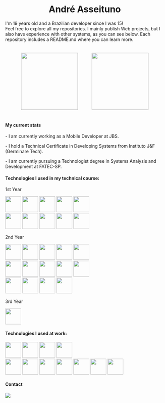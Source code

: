 <link
  rel="stylesheet"
  href="https://cdn.jsdelivr.net/gh/devicons/devicon@v2.15.1/devicon.min.css"
/>

<h1 style="text-align: center">André Asseituno</h1>

<p>
  I'm 19 years old and a Brazilian developer since I was 15!<br>
  Feel free to explore all my repositories. I mainly publish Web projects, but I also have experience with other systems, as you can see below. Each repository includes a README.md where you can learn more.
</p>

<div style="text-align: center">
  <img
    height="180em"
    src="https://github-readme-stats.vercel.app/api?username=andreasseituno-dev&show_icons=true&theme=dracula&include_all_commits=true&count_private=true"
    style="margin: 20px"
  />
  <img
    height="180em"
    src="https://github-readme-stats.vercel.app/api/top-langs/?username=andreasseituno-dev&layout=compact&langs_count=7&theme=dracula"
    style="margin: 20px"
  />
</div>

<h4>My current stats</h4>

<p>- I am currently working as a Mobile Developer at JBS.</p>
<p>- I hold a Technical Certificate in Developing Systems from Instituto J&F (Germinare Tech).</p>
<p>- I am currently pursuing a Technologist degree in Systems Analysis and Development at FATEC-SP.</p>

<h4>
  Technologies I used in my technical course:
</h4>

<div style="display: inline_block">
  <p>1st Year</p>
  <img src="https://cdn.jsdelivr.net/gh/devicons/devicon/icons/html5/html5-original.svg" height="50px"/>
  <img src="https://cdn.jsdelivr.net/gh/devicons/devicon/icons/css3/css3-original.svg" height="50px"/>
  <img src="https://cdn.jsdelivr.net/gh/devicons/devicon/icons/javascript/javascript-original.svg" height="50px"/>
  <img src="https://cdn.jsdelivr.net/gh/devicons/devicon@latest/icons/typescript/typescript-original.svg" height="50px"/>
  <img src="https://cdn.jsdelivr.net/gh/devicons/devicon/icons/vscode/vscode-original.svg" height="50px"/>
  <br/>
  <img src="https://cdn.jsdelivr.net/gh/devicons/devicon/icons/linux/linux-original.svg" height="50px"/>
  <img src="https://cdn.jsdelivr.net/gh/devicons/devicon@latest/icons/ubuntu/ubuntu-original.svg" height="50px"/>
  <img src="https://cdn.jsdelivr.net/gh/devicons/devicon/icons/postgresql/postgresql-original.svg" height="50px"/>
  <img src="https://cdn.jsdelivr.net/gh/devicons/devicon/icons/git/git-original.svg" height="50px"/>
  <img src="https://cdn.jsdelivr.net/gh/devicons/devicon@latest/icons/github/github-original.svg" height="50px"/>

  <p>2nd Year</p>
  <img src="https://cdn.jsdelivr.net/gh/devicons/devicon@latest/icons/intellij/intellij-original.svg" height="50px"/>
  <img src="https://cdn.jsdelivr.net/gh/devicons/devicon@latest/icons/java/java-original.svg" height="50px"/>
  <img src="https://cdn.jsdelivr.net/gh/devicons/devicon@latest/icons/androidstudio/androidstudio-original.svg" height="50px"/>
  <img src="https://cdn.jsdelivr.net/gh/devicons/devicon@latest/icons/sqlite/sqlite-original.svg" height="50px"/>
  <img src="https://cdn.jsdelivr.net/gh/devicons/devicon@latest/icons/firebase/firebase-original.svg" height="50px"/>
  <br/>
  <img src="https://cdn.jsdelivr.net/gh/devicons/devicon@latest/icons/python/python-original.svg" height="50px"/>
  <img src="https://cdn.jsdelivr.net/gh/devicons/devicon@latest/icons/matplotlib/matplotlib-original.svg" height="50px"/>
  <img src="https://cdn.jsdelivr.net/gh/devicons/devicon@latest/icons/pandas/pandas-original.svg" height="50px"/>
  <img src="https://cdn.jsdelivr.net/gh/devicons/devicon@latest/icons/mongodb/mongodb-original.svg" height="50px"/>
  <img src="https://cdn.jsdelivr.net/gh/devicons/devicon@latest/icons/redis/redis-original.svg" height="50px"/>
  <br/>
  <img src="https://cdn.jsdelivr.net/gh/devicons/devicon@latest/icons/githubactions/githubactions-plain.svg" height="50px"/>
  <img src="https://cdn.jsdelivr.net/gh/devicons/devicon@latest/icons/jenkins/jenkins-original.svg" height="50px"/>
  <img src="https://cdn.jsdelivr.net/gh/devicons/devicon/icons/docker/docker-original.svg" height="50px"/>
  <img src="https://cdn.jsdelivr.net/gh/devicons/devicon/icons/figma/figma-original.svg" height="50px"/>

  <p>3rd Year</p>
  <img src="https://cdn.jsdelivr.net/gh/devicons/devicon@latest/icons/apachekafka/apachekafka-original.svg" height="50px"/>
</div>

<h4>
  Technologies I used at work:
</h4>
<div style="display: inline_block">
  <img src="https://cdn.jsdelivr.net/gh/devicons/devicon/icons/dot-net/dot-net-plain-wordmark.svg" height="50px"/>
  <img src="https://cdn.jsdelivr.net/gh/devicons/devicon/icons/csharp/csharp-original.svg" height="50px"/>
  <img src="https://cdn.jsdelivr.net/gh/devicons/devicon/icons/visualstudio/visualstudio-plain.svg" height="50px"/>
  <img src="https://cdn.jsdelivr.net/gh/devicons/devicon/icons/microsoftsqlserver/microsoftsqlserver-plain-wordmark.svg" height="50px"/>
  <br/>
  <img src="https://cdn.jsdelivr.net/gh/devicons/devicon@latest/icons/androidstudio/androidstudio-original.svg" height="50px"/>
  <img src="https://cdn.jsdelivr.net/gh/devicons/devicon@latest/icons/kotlin/kotlin-original.svg" height="50px"/>
  <img src="https://cdn.jsdelivr.net/gh/devicons/devicon@latest/icons/firebase/firebase-original.svg" height="50px"/>
  <img src="https://cdn.jsdelivr.net/gh/devicons/devicon@latest/icons/sqlite/sqlite-original.svg" height="50px"/>
  <img src="https://cdn.jsdelivr.net/gh/devicons/devicon@latest/icons/postman/postman-original.svg" height="50px"/>
  <img src="https://cdn.jsdelivr.net/gh/devicons/devicon@latest/icons/jira/jira-original.svg" height="50px"/>
  <img src="https://cdn.jsdelivr.net/gh/devicons/devicon@latest/icons/azuredevops/azuredevops-original.svg" height="50px"/>
</div>

<h4>Contact</h4>
<a href="https://www.linkedin.com/in/andr%C3%A9-asseituno-789686344/" target="_blank">
  <img src="https://img.shields.io/badge/-LinkedIn-%230077B5?style=for-the-badge&logo=linkedin&logoColor=white">
</a>
